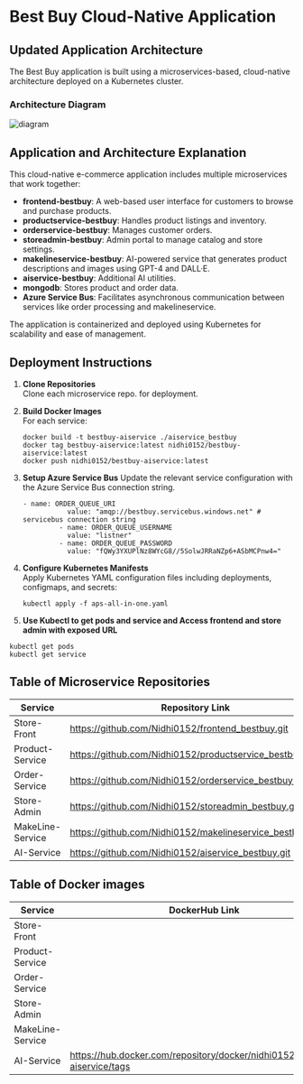 #  Best Buy Cloud-Native Application

##  Updated Application Architecture

The Best Buy application is built using a microservices-based, cloud-native architecture deployed on a Kubernetes cluster.

###  Architecture Diagram  
![diagram](https://github.com/user-attachments/assets/65827401-56ff-4888-a843-da006c27791d)


## Application and Architecture Explanation

This cloud-native e-commerce application includes multiple microservices that work together:

- **frontend-bestbuy**: A web-based user interface for customers to browse and purchase products.
- **productservice-bestbuy**: Handles product listings and inventory.
- **orderservice-bestbuy**: Manages customer orders.
- **storeadmin-bestbuy**: Admin portal to manage catalog and store settings.
- **makelineservice-bestbuy**: AI-powered service that generates product descriptions and images using GPT-4 and DALL·E.
- **aiservice-bestbuy**: Additional AI utilities.
- **mongodb**: Stores product and order data.
- **Azure Service Bus**: Facilitates asynchronous communication between services like order processing and makelineservice.

The application is containerized and deployed using Kubernetes for scalability and ease of management.

##  Deployment Instructions

1. **Clone Repositories**  
   Clone each microservice repo. for deployment.

2. **Build Docker Images**  
   For each service:
   ```example:
   docker build -t bestbuy-aiservice ./aiservice_bestbuy
   docker tag bestbuy-aiservice:latest nidhi0152/bestbuy-aiservice:latest
   docker push nidhi0152/bestbuy-aiservice:latest
   ```
3. **Setup Azure Service Bus**
   Update the relevant service configuration with the Azure Service Bus connection string.
   ```example:
   - name: ORDER_QUEUE_URI
              value: "amqp://bestbuy.servicebus.windows.net" # servicebus connection string
            - name: ORDER_QUEUE_USERNAME
              value: "listner"
            - name: ORDER_QUEUE_PASSWORD
              value: "fQWy3YXUPlNz8WYcG8//5SolwJRRaNZp6+ASbMCPnw4="
   ```
4. **Configure Kubernetes Manifests**  
   Apply Kubernetes YAML configuration files including deployments, configmaps, and secrets:
   ```example:
   kubectl apply -f aps-all-in-one.yaml

   ```
5. **Use Kubectl to get pods and service and Access frontend and store admin with exposed URL**
```
kubectl get pods
kubectl get service
```
## Table of Microservice Repositories

| Service            | Repository Link                                      |
|--------------------|------------------------------------------------------|
| Store-Front        | https://github.com/Nidhi0152/frontend_bestbuy.git |
| Product-Service    | https://github.com/Nidhi0152/productservice_bestbuy.git |
| Order-Service      | https://github.com/Nidhi0152/orderservice_bestbuy.git |
| Store-Admin        | https://github.com/Nidhi0152/storeadmin_bestbuy.git |
| MakeLine-Service   | https://github.com/Nidhi0152/makelineservice_bestbuy.git |
| AI-Service         | https://github.com/Nidhi0152/aiservice_bestbuy.git |

## Table of Docker images

| Service            | DockerHub Link                                      |
|--------------------|------------------------------------------------------|
| Store-Front        |  |
| Product-Service    |  |
| Order-Service      |  |
| Store-Admin        |  |
| MakeLine-Service   |  |
| AI-Service         | https://hub.docker.com/repository/docker/nidhi0152/bestbuy-aiservice/tags |
    
